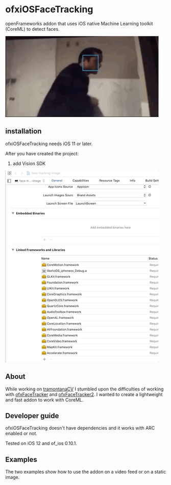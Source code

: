 # ofxiOSFaceTracking
openFrameworks addon that uses iOS native Machine Learning toolkit (CoreML) to detect faces. 

![preview](./preview.gif)

## installation

ofxiOSFaceTracking needs  iOS 11 or later.

After you have created the project:

1. add Vision SDK


![preview](./addVisionFramework.gif)


## About
While working on [tramontanaCV](https://tramontana.xyz/tramontanacv) I stumbled upon the difficulties of working with [ofxFaceTracker](https://github.com/kylemcdonald/ofxFaceTracker) and [ofxFaceTracker2](https://github.com/HalfdanJ/ofxFaceTracker2). I wanted to create a lightweight and fast addon to work with CoreML.

## Developer guide
ofxiOSFaceTracking doesn't have dependencies and it works with ARC enabled or not.

Tested on iOS 12 and of_ios 0.10.1.

## Examples
The two examples show how to use the addon on a video feed or on a static image.




